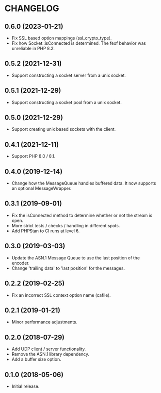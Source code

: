 CHANGELOG
=========

0.6.0 (2023-01-21)
------------------
* Fix SSL based option mappings (ssl_crypto_type).
* Fix how Socket::isConnected is determined. The feof behavior was unreliable in PHP 8.2.

0.5.2 (2021-12-31)
------------------
* Support constructing a socket server from a unix socket.

0.5.1 (2021-12-29)
------------------
* Support constructing a socket pool from a unix socket.

0.5.0 (2021-12-29)
------------------
* Support creating unix based sockets with the client.

0.4.1 (2021-12-11)
------------------
* Support PHP 8.0 / 8.1.

0.4.0 (2019-12-14)
------------------
* Change how the MessageQueue handles buffered data. It now supports an optional MessageWrapper.

0.3.1 (2019-09-01)
------------------
* Fix the isConnected method to determine whether or not the stream is open.
* More strict tests / checks / handling in different spots.
* Add PHPStan to CI runs at level 6.

0.3.0 (2019-03-03)
------------------
* Update the ASN.1 Message Queue to use the last position of the encoder.
* Change 'trailing data' to 'last position' for the messages.

0.2.2 (2019-02-25)
------------------
* Fix an incorrect SSL context option name (cafile).

0.2.1 (2019-01-21)
------------------
* Minor performance adjustments.

0.2.0 (2018-07-29)
------------------
* Add UDP client / server functionality.
* Remove the ASN.1 library dependency.
* Add a buffer size option.

0.1.0 (2018-05-06)
------------------
* Initial release.
